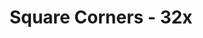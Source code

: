 ---
title: Square Corners - 32x
permalink: /article/compliance32xAddons/Square%20Corners
comments: true
comments-id: SquareCorners
carousel-img: article/carousel/Square Corners/
show_carousel_name: true
long_text: Gives the containers square corners to be more uniform with other UI elements. Also available in Dark, based off of jogurciQ's Dark UI.

authors:
  - ThePolishHussar
  - Crusader_Time

download: 
  - 1.16.4: 
    - https://github.com/Compliance-Resource-Pack/Compliance-Addons/raw/master/32x/Square%20Corners/Compliant%20Square%20Corners%20-%201.16.4.zip
  - 1.16.4 Dark: 
    - https://github.com/Compliance-Resource-Pack/Compliance-Addons/raw/master/32x/Square%20Corners/Compliant%20Square%20Corners%20Dark%20-%201.16.4.zip
  - Old Version:
    - https://github.com/Compliance-Resource-Pack/Compliance-Addons/raw/master/32x/Square%20Corners
---